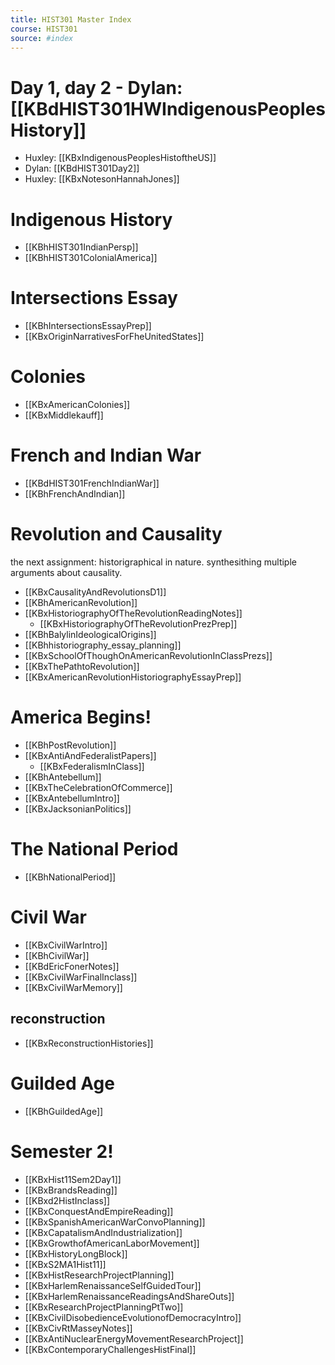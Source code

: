 ```yaml
---
title: HIST301 Master Index
course: HIST301
source: #index 
---
```


# Day 1, day 2 - Dylan: [[KBdHIST301HWIndigenousPeoplesHistory]]
- Huxley: [[KBxIndigenousPeoplesHistoftheUS]]
- Dylan: [[KBdHIST301Day2]]
- Huxley: [[KBxNotesonHannahJones]]

# Indigenous History
- [[KBhHIST301IndianPersp]] 
- [[KBhHIST301ColonialAmerica]] 

# Intersections Essay
- [[KBhIntersectionsEssayPrep]]
- [[KBxOriginNarrativesForFheUnitedStates]]

# Colonies
- [[KBxAmericanColonies]]
- [[KBxMiddlekauff]]

# French and Indian War
- [[KBdHIST301FrenchIndianWar]] 
- [[KBhFrenchAndIndian]] 


# Revolution and Causality

the next assignment: historigraphical in nature. synthesithing multiple arguments about causality.

- [[KBxCausalityAndRevolutionsD1]]
- [[KBhAmericanRevolution]]
- [[KBxHistoriographyOfTheRevolutionReadingNotes]]
	- [[KBxHistoriographyOfTheRevolutionPrezPrep]]
- [[KBhBalylinIdeologicalOrigins]] 
- [[KBhhistoriography_essay_planning]] 
- [[KBxSchoolOfThoughOnAmericanRevolutionInClassPrezs]]
- [[KBxThePathtoRevolution]]
- [[KBxAmericanRevolutionHistoriographyEssayPrep]]

# America Begins!

- [[KBhPostRevolution]] 
- [[KBxAntiAndFederalistPapers]]
	- [[KBxFederalismInClass]]
- [[KBhAntebellum]] 
- [[KBxTheCelebrationOfCommerce]]
- [[KBxAntebellumIntro]]
- [[KBxJacksonianPolitics]]

# The National Period
- [[KBhNationalPeriod]] 


# Civil War
- [[KBxCivilWarIntro]]
- [[KBhCivilWar]] 
- [[KBdEricFonerNotes]]
- [[KBxCivilWarFinalInclass]]
- [[KBxCivilWarMemory]]

## reconstruction
- [[KBxReconstructionHistories]]

# Guilded Age
- [[KBhGuildedAge]] 

# Semester 2!
- [[KBxHist11Sem2Day1]]
- [[KBxBrandsReading]]
- [[KBxd2HistInclass]]
- [[KBxConquestAndEmpireReading]]
- [[KBxSpanishAmericanWarConvoPlanning]]
- [[KBxCapatalismAndIndustrialization]]
- [[KBxGrowthofAmericanLaborMovement]]
- [[KBxHistoryLongBlock]]
- [[KBxS2MA1Hist11]]
- [[KBxHistResearchProjectPlanning]]
- [[KBxHarlemRenaissanceSelfGuidedTour]]
- [[KBxHarlemRenaissanceReadingsAndShareOuts]]
- [[KBxResearchProjectPlanningPtTwo]]
- [[KBxCivilDisobedienceEvolutionofDemocracyIntro]]
- [[KBxCivRtMasseyNotes]]
- [[KBxAntiNuclearEnergyMovementResearchProject]]
- [[KBxContemporaryChallengesHistFinal]]





